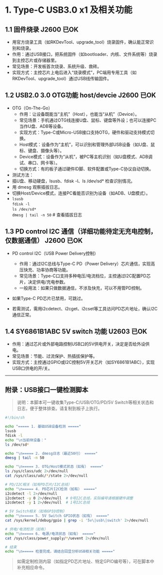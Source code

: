 # 1. Type-C USB3.0 x1 及相关功能

## 1.1 固件烧录  J2600  已OK
- 用官方烧录工具（如RKDevTool、upgrade_tool）烧录固件，确认能正常识别和烧录。
- 作用：通过USB接口，把系统固件（如bootloader、内核、文件系统等）烧录到主控芯片或存储器里。
- 常见场景：开发板首次烧录、系统升级、救砖。
- 实现方式：主控芯片上电后进入“烧录模式”，PC端用专用工具（如RKDevTool、upgrade_tool）通过USB线传输固件。

## 1.2 USB2.0 3.0 OTG功能 host/devcie J2600  已OK
- OTG（On-The-Go）
    - 作用：让设备既能当“主机”（Host），也能当“从机”（Device）。
    - 常见场景：手机通过OTG线连接U盘、鼠标、键盘等外设；也可以连接PC当作U盘、ADB等设备。
    - 实现方式：Type-C或Micro-USB接口支持OTG，硬件和驱动支持模式切换。
    - Host模式：设备作为“主机”，可以识别和管理外部USB设备（如U盘、鼠标、键盘、摄像头等）。
    - Device模式：设备作为“从机”，被PC等主机识别（如U盘模式、ADB调试、串口、网卡等）。
    - 切换方式：有的板子通过硬件ID脚、软件配置或Type-C协议自动切换。
- 测试方法：
- 插U盘、移动硬盘，lsusb、fdisk -l、ls /dev/sd* 检查识别情况。
- 用 dmesg 观察插拔日志。
- 切换Host/Device模式，连接PC看能否识别为设备（如ADB、U盘模式）。
- `lsusb`  
  `fdisk -l`  
  `ls /dev/sd*`  
  `dmesg | tail -n 50`  # 查看插拔日志

## 1.3 PD control I2C 通信（详细功能待定无充电控制，仅数据通信） J2600  已OK
- PD control I2C（USB Power Delivery控制）
    - 作用：通过I2C总线与Type-C PD（Power Delivery）芯片通信，实现高压快充、功率协商等功能。
    - 常见场景：Type-C口支持多种电压/电流档位，主控通过I2C配置PD芯片，决定供电/充电参数。
    - 一般用法：如果只做数据通信，不涉及快充，可以不用管PD控制。

- 如果Type-C PD芯片已禁用，可跳过。
- 若需测试，需用i2cdetect、i2cget、i2cset等工具访问PD芯片地址，确认I2C通信正常。

## 1.4 SY6861B1ABC  5V switch 功能 U2603  已OK
- 作用：通过芯片或外部电路控制USB口的5V供电开关，决定是否给外设供电。
- 常见场景：节能、过流保护、热插拔保护等。
- 实现方式：主控通过GPIO或I2C控制5V开关芯片（如SY6861B1ABC），实现USB口供电的开/关。

---

## 附录：USB接口一键检测脚本

> 说明：本脚本可一键收集Type-C/USB/OTG/PD/5V Switch等相关状态和日志，便于整体排查。请复制到板子上执行。

```sh
#!/bin/sh

echo "===== 1. 基础USB设备检测 ====="
lsusb
fdisk -l
echo "\n当前块设备："
ls /dev/sd*

echo "\n===== 2. dmesg日志（最近50行） ====="
dmesg | tail -n 50

echo "\n===== 3. OTG/Host模式状态（如有） ====="
ls /sys/class/udc 2>/dev/null
cat /sys/class/udc/*/state 2>/dev/null

# PD/I2C相关（如有PD芯片/I2C总线）
echo "\n===== 4. PD芯片I2C检测（如有） ====="
i2cdetect -l 2>/dev/null
i2cdetect -y 0 2>/dev/null  # 0号I2C总线，实际编号请根据硬件调整
i2cdetect -y 1 2>/dev/null  # 1号I2C总线

# 5V Switch相关（如有GPIO控制）
echo "\n===== 5. 5V Switch GPIO状态（如有） ====="
cat /sys/kernel/debug/gpio | grep -i '5v\|usb\|switch' 2>/dev/null

# 供电/电流检测（如有）
echo "\n===== 6. 电源/电流状态（如有） ====="
cat /sys/class/power_supply/*/uevent 2>/dev/null

# 结束
echo "\n===== 检查完成，请结合回显分析USB相关功能 ====="
```

> 如需定制检测内容（如指定PD芯片地址、特定GPIO编号等），可在脚本中补充相应命令。
